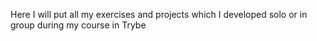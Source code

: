 Here I will put all my exercises and projects which I developed solo or in group during my course in Trybe
